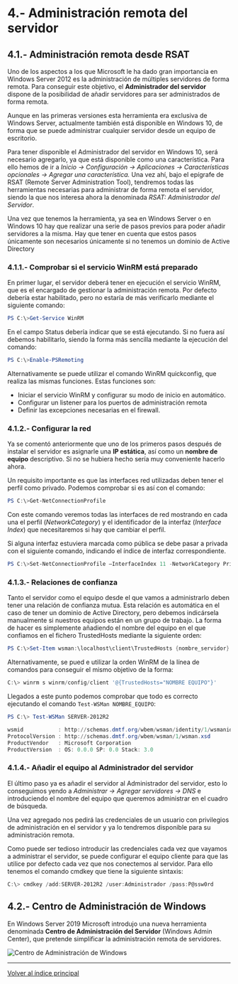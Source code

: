 # 4.- Administración remota del servidor

## 4.1.- Administración remota desde RSAT

Uno de los aspectos a los que Microsoft le ha dado gran importancia en Windows Server 2012 es la administración de múltiples servidores de forma remota. Para conseguir este objetivo, el **Administrador del servidor** dispone de la posibilidad de añadir servidores para ser administrados de forma remota.

Aunque en las primeras versiones esta herramienta era exclusiva de Windows Server, actualmente también está disponible en Windows 10, de forma que se puede administrar cualquier servidor desde un equipo de escritorio.

Para tener disponible el Administrador del servidor en Windows 10, será necesario agregarlo, ya que está disponible como una característica. Para ello hemos de ir a *Inicio -> Configuración -> Aplicaciones -> Características opcionales -> Agregar una característica.* Una vez ahí, bajo el epígrafe de RSAT (Remote Server Administration Tool), tendremos todas las herramientas necesarias para administrar de forma remota el servidor, siendo la que nos interesa ahora la denominada *RSAT: Administrador del Servidor*.

Una vez que tenemos la herramienta, ya sea en Windows Server o en Windows 10 hay que realizar una serie de pasos previos para poder añadir servidores a la misma. Hay que tener en cuenta que estos pasos únicamente son necesarios únicamente si no tenemos un dominio de Active Directory


### 4.1.1.- Comprobar si el servicio WinRM está preparado

En primer lugar, el servidor deberá tener en ejecución el servicio WinRM, que es el encargado de gestionar la administración remota. Por defecto debería estar habilitado, pero no estaría de más verificarlo mediante el siguiente comando:

```powershell
PS C:\>Get-Service WinRM
```

En el campo Status debería indicar que se está ejecutando. Si no fuera así debemos habilitarlo, siendo la forma más sencilla mediante la ejecución del comando:

```powershell
PS C:\>Enable-PSRemoting
```

Alternativamente se puede utilizar el comando WinRM quickconfig, que realiza las mismas funciones. Estas funciones son:

-   Iniciar el servicio WinRM y configurar su modo de inicio en automático.
-   Configurar un listener para los puertos de administración remota
-   Definir las excepciones necesarias en el firewall.


### 4.1.2.- Configurar la red

Ya se comentó anteriormente que uno de los primeros pasos después de instalar el servidor es asignarle una **IP estática**, así como un **nombre de equipo** descriptivo. Si no se hubiera hecho sería muy conveniente hacerlo ahora.

Un requisito importante es que las interfaces red utilizadas deben tener el perfil como privado. Podemos comprobar si es así con el comando:

```powershell
PS C:\>Get-NetConnectionProfile
```

Con este comando veremos todas las interfaces de red mostrando en cada una el perfil (*NetworkCategory*) y el identificador de la interfaz (*Interface Index*) que necesitaremos si hay que cambiar el perfil.

Si alguna interfaz estuviera marcada como pública se debe pasar a privada con el siguiente comando, indicando el índice de interfaz correspondiente.

```powershell
PS C:\>Set-NetConnectionProfile –InterfaceIndex 11 -NetworkCategory Private
```


### 4.1.3.- Relaciones de confianza

Tanto el servidor como el equipo desde el que vamos a administrarlo deben tener una relación de confianza mutua. Esta relación es automática en el caso de tener un dominio de Active Directory, pero debemos indicársela manualmente si nuestros equipos están en un grupo de trabajo. La forma de hacer es simplemente añadiendo el nombre del equipo en el que confiamos en el fichero TrustedHosts mediante la siguiente orden:

```powershell
PS C:\>Set-Item wsman:\localhost\client\TrustedHosts {nombre_servidor} –Concatenate -Force
```

Alternativamente, se pued	e utilizar la orden WinRM de la línea de comandos para conseguir el mismo objetivo de la forma:

```powershell
C:\> winrm s winrm/config/client '@{TrustedHosts="NOMBRE EQUIPO"}'
```

Llegados a este punto podemos comprobar que todo es correcto ejecutando el comando `Test-WSMan NOMBRE_EQUIPO`:

```powershell
PS C:\> Test-WSMan SERVER-2012R2

wsmid           : http://schemas.dmtf.org/wbem/wsman/identity/1/wsmanidentity.xsd
ProtocolVersion : http://schemas.dmtf.org/wbem/wsman/1/wsman.xsd
ProductVendor   : Microsoft Corporation
ProductVersion  : OS: 0.0.0 SP: 0.0 Stack: 3.0
```
 

### 4.1.4.- Añadir el equipo al Administrador del servidor

El último paso ya es añadir el servidor al Administrador del servidor, esto lo conseguimos yendo a *Administrar -> Agregar servidores -> DNS* e introduciendo el nombre del equipo que queremos administrar en el cuadro de búsqueda.

Una vez agregado nos pedirá las credenciales de un usuario con privilegios de administración en el servidor y ya lo tendremos disponible para su administración remota.

Como puede ser tedioso introducir las credenciales cada vez que vayamos a administrar el servidor, se puede configurar el equipo cliente para que las utilice por defecto cada vez que nos conectemos al servidor. Para ello tenemos el comando cmdkey que tiene la siguiente sintaxis:

```powershell
C:\> cmdkey /add:SERVER-2012R2 /user:Administrador /pass:P@ssw0rd
```


## 4.2.- Centro de Administración de Windows

En Windows Server 2019 Microsoft introdujo una nueva herramienta denominada **Centro de Administración del Servidor** (Windows Admin Center), que pretende simplificar la administración remota de servidores.

![Centro de Administración de Windows](imgs/04_02_admin_center.png)
 


***
[Volver al índice principal](index_UT07.md)
